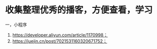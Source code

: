 # 收集整理优秀的播客，方便查看，学习
一，小程序
1. https://developer.aliyun.com/article/1170998；
2. https://juejin.cn/post/7021531160320671752；
